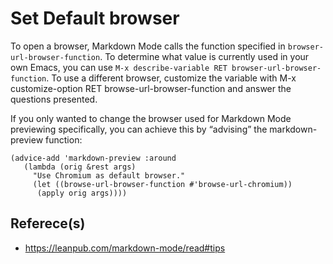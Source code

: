 Set Default browser
========================

To open a browser, Markdown Mode calls the function specified in `browser-url-browser-function`. To determine what value is currently used in your own Emacs,
you can use `M-x describe-variable RET browser-url-browser-function`. To use a different browser, customize the variable with M-x customize-option RET browse-url-browser-function and answer the questions presented.

If you only wanted to change the browser used for Markdown Mode previewing specifically, you can achieve this by “advising” the markdown-preview function:

```elisp
(advice-add 'markdown-preview :around
   (lambda (orig &rest args)
     "Use Chromium as default browser."
     (let ((browse-url-browser-function #'browse-url-chromium))
      (apply orig args))))
```

## Referece(s)

- https://leanpub.com/markdown-mode/read#tips
